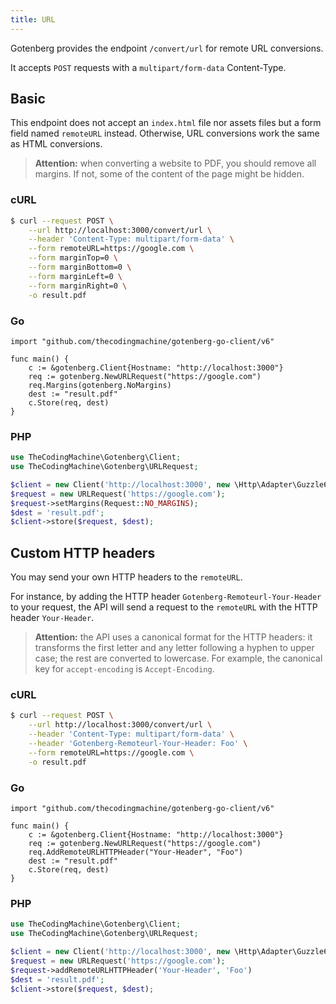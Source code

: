 ```yaml
---
title: URL
---
```


Gotenberg provides the endpoint `/convert/url` for remote URL conversions.

It accepts `POST` requests with a `multipart/form-data` Content-Type.

## Basic

This endpoint does not accept an `index.html` file nor assets files but a form field
named `remoteURL` instead. Otherwise, URL conversions work the same as HTML conversions.

> **Attention:** when converting a website to PDF, you should remove all margins.
> If not, some of the content of the page might be hidden.

### cURL

```bash
$ curl --request POST \
    --url http://localhost:3000/convert/url \
    --header 'Content-Type: multipart/form-data' \
    --form remoteURL=https://google.com \
    --form marginTop=0 \
    --form marginBottom=0 \
    --form marginLeft=0 \
    --form marginRight=0 \
    -o result.pdf
```

### Go

```golang
import "github.com/thecodingmachine/gotenberg-go-client/v6"

func main() {
    c := &gotenberg.Client{Hostname: "http://localhost:3000"}
    req := gotenberg.NewURLRequest("https://google.com")
    req.Margins(gotenberg.NoMargins)
    dest := "result.pdf"
    c.Store(req, dest)
}
```

### PHP

```php
use TheCodingMachine\Gotenberg\Client;
use TheCodingMachine\Gotenberg\URLRequest;

$client = new Client('http://localhost:3000', new \Http\Adapter\Guzzle6\Client());
$request = new URLRequest('https://google.com');
$request->setMargins(Request::NO_MARGINS);
$dest = 'result.pdf';
$client->store($request, $dest);
```

## Custom HTTP headers

You may send your own HTTP headers to the `remoteURL`.

For instance, by adding the HTTP header `Gotenberg-Remoteurl-Your-Header` to your request,
the API will send a request to the `remoteURL` with the HTTP header `Your-Header`.

> **Attention:** the API uses a canonical format for the HTTP headers:
> it transforms the first
> letter and any letter following a hyphen to upper case;
> the rest are converted to lowercase. For example, the
> canonical key for `accept-encoding` is `Accept-Encoding`.

### cURL

```bash
$ curl --request POST \
    --url http://localhost:3000/convert/url \
    --header 'Content-Type: multipart/form-data' \
    --header 'Gotenberg-Remoteurl-Your-Header: Foo' \
    --form remoteURL=https://google.com \
    -o result.pdf
```

### Go

```golang
import "github.com/thecodingmachine/gotenberg-go-client/v6"

func main() {
    c := &gotenberg.Client{Hostname: "http://localhost:3000"}
    req := gotenberg.NewURLRequest("https://google.com")
    req.AddRemoteURLHTTPHeader("Your-Header", "Foo")
    dest := "result.pdf"
    c.Store(req, dest)
}
```

### PHP

```php
use TheCodingMachine\Gotenberg\Client;
use TheCodingMachine\Gotenberg\URLRequest;

$client = new Client('http://localhost:3000', new \Http\Adapter\Guzzle6\Client());
$request = new URLRequest('https://google.com');
$request->addRemoteURLHTTPHeader('Your-Header', 'Foo')
$dest = 'result.pdf';
$client->store($request, $dest);
```
